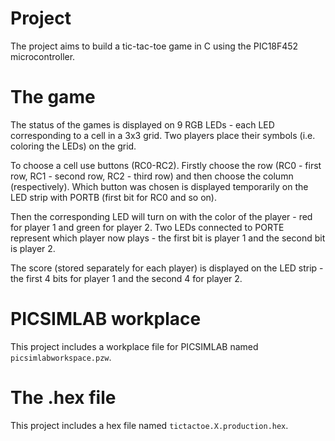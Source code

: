 # Project
The project aims to build a tic-tac-toe game in C using the PIC18F452 microcontroller.

# The game
<p> The status of the games is displayed on 9 RGB LEDs - each LED corresponding to a cell in a 3x3 grid.
Two players place their symbols (i.e. coloring the LEDs) on the grid. </p> 

<p> To choose a cell use buttons (RC0-RC2).
Firstly choose the row (RC0 - first row, RC1 - second row, RC2 - third row) and then choose the column (respectively).
Which button was chosen is displayed temporarily on the LED strip with PORTB (first bit for RC0 and so on). </p>

<p> Then the corresponding LED will turn on with the color of the player - red for player 1 and green for player 2.
Two LEDs connected to PORTE represent which player now plays - the first bit is player 1 and the second bit is player 2. </p>

<p> The score (stored separately for each player) is displayed on the LED strip - the first 4 bits for player 1 and the second 4 for player 2. </p>

# PICSIMLAB workplace
This project includes a workplace file for PICSIMLAB named `picsimlabworkspace.pzw`.

# The .hex file
This project includes a hex file named `tictactoe.X.production.hex`.
